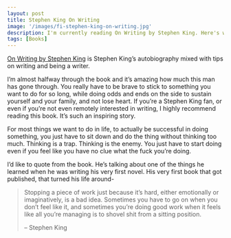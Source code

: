 ```yaml
---
layout: post
title: Stephen King On Writing
image: '/images/fi-stephen-king-on-writing.jpg'
description: I'm currently reading On Writing by Stephen King. Here's what I've learned from it so far
tags: [Books]
---
```


[On Writing by Stephen King](https://www.goodreads.com/book/show/10569.On_Writing) is Stephen King’s autobiography mixed with tips on writing and being a writer.

I’m almost halfway through the book and it’s amazing how much this man has gone through. You really have to be brave to stick to something you want to do for so long, while doing odds and ends on the side to sustain yourself and your family, and not lose heart. If you’re a Stephen King fan, or even if you’re not even remotely interested in writing, I highly recommend reading this book. It’s such an inspiring story.

For most things we want to do in life, to actually be successful in doing something, you just have to sit down and do the thing without thinking too much. Thinking is a trap. Thinking is the enemy. You just have to start doing even if you feel like you have no clue what the fuck you’re doing.

I’d like to quote from the book. He’s talking about one of the things he learned when he was writing his very first novel. His very first book that got published, that turned his life around-

> Stopping a piece of work just because it’s hard, either emotionally or imaginatively, is a bad idea. Sometimes you have to go on when you don’t feel like it, and sometimes you’re doing good work when it feels like all you’re managing is to shovel shit from a sitting position.
> 
> – Stephen King